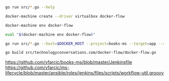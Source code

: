 ```bash
go run src/*.go --help

docker-machine create --driver virtualbox docker-flow

docker-machine env docker-flow

eval "$(docker-machine env docker-flow)"

go run src/*.go --host=$DOCKER_HOST --project=books-ms --target=app --side-targets=db --scale=1

go build src/technologyconversations.com/docker-flow/docker-flow.go
```

https://github.com/vfarcic/books-ms/blob/master/Jenkinsfile
https://github.com/vfarcic/ms-lifecycle/blob/master/ansible/roles/jenkins/files/scripts/workflow-util.groovy